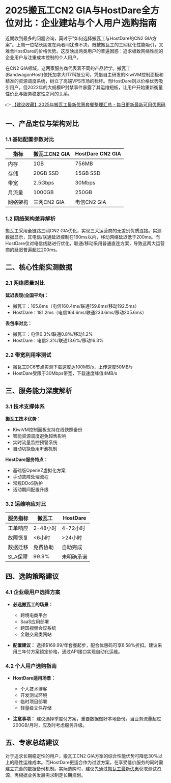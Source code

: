 # 2025搬瓦工CN2 GIA与HostDare全方位对比：企业建站与个人用户选购指南

近期收到最多的问题咨询，莫过于"如何选择搬瓦工与HostDare的CN2 GIA方案"。上周一位站长朋友在两者间犹豫不决，既被搬瓦工的三网优化性能吸引，又难舍HostDare的价格优势。这反映出两类用户的普遍困惑：追求极致网络性能的企业用户与注重成本控制的个人用户。

在CN2 GIA领域，这两家服务商代表着不同的产品哲学。搬瓦工(BandwagonHost)依托加拿大IT7科技公司，凭借自主研发的KiwiVM控制面板和精准的资源调度系统，树立了高端VPS市场的标杆。而HostDare则以价格优势吸引用户，但2022年的大规模IP封禁事件暴露了其运维短板，让用户开始重新衡量性价比与服务稳定性之间的关系。

👉 [【建议收藏】2025年搬瓦工最新优惠套餐整理汇总 - 每日更新最新可用优惠码](https://bit.ly/banwagon)

## 一、产品定位与架构对比

### 1.1 基础配置参数对比
| 指标        | 搬瓦工CN2 GIA | HostDare CN2 GIA |
|-------------|---------------|------------------|
| 内存        | 1GB           | 756MB            |
| 存储        | 20GB SSD      | 15GB SSD         |
| 带宽        | 2.5Gbps       | 30Mbps           |
| 月流量      | 1000GB        | 250GB            |
| 网络架构    | 三网CN2 GIA   | 电信CN2 GIA      |

### 1.2 网络架构差异解析
搬瓦工采用全链路三网CN2 GIA优化，实现三大运营商的无差别优质连接。实测数据显示，其电信/联通延迟控制在160ms以内，移动网络延迟低于200ms。而HostDare仅对电信线路进行优化，联通/移动采用普通直连方案，导致这两大运营商的延迟普遍超过200ms。

## 二、核心性能实测数据

### 2.1 网络质量对比
**延迟表现(全国平均)：**
- 搬瓦工：165.8ms（电信160.4ms/联通159.8ms/移动192.5ms）
- HostDare：181.2ms（电信164.6ms/联通233.6ms/移动205.6ms）

**丢包率对比：**
- 搬瓦工：电信0.3%/联通0.8%/移动1.2%
- HostDare：电信2.3%/联通13.6%/移动16.3%

### 2.2 带宽利用率测试
- 搬瓦工DC6节点实测下载速度达100MB/s，上传速度50MB/s
- HostDare受限于30Mbps带宽，下载速度峰值4MB/s

## 三、服务能力深度解析

### 3.1 技术支撑体系
**搬瓦工技术优势：**
- KiwiVM控制面板支持在线快照备份
- 智能资源调度避免超售影响
- 实时流量监控预警系统
- 自动切换备用IP池机制

**HostDare服务特点：**
- 基础版OpenVZ虚拟化方案
- 手动故障处理流程
- 常规DDoS防护
- 活动期间配置升级

### 3.2 运维响应对比
| 服务指标       | 搬瓦工       | HostDare     |
|----------------|--------------|--------------|
| 工单响应       | 2-48小时     | 4-72小时     |
| 故障恢复       | <6小时       | >24小时      |
| 数据迁移       | 免费协助      | 自助完成      |
| SLA保障        | 99.9%        | 未明确承诺    |

## 四、选购策略建议

### 4.1 企业级用户选择方案
- **必选搬瓦工的场景：**
  - 跨境电商平台
  - SaaS应用部署
  - 跨国视频会议系统
  - 金融交易类网站
  
- **配置建议：**
  选择$169.99/年套餐起步，配合优惠码可享6.58%折扣。建议采用三年付方案锁定价格，通过API接口实现自动化运维。

### 4.2 个人用户选购指南
- **HostDare适用场景：**
  - 个人技术博客
  - 开发测试环境
  - 临时项目部署
  - 轻量级文件存储

- **注意事项：**
  建议选择季度付方案，重要数据做好本地备份。当业务流量超过200GB/月时，应及时考虑服务升级。

## 五、专家总结建议
对于追求长期稳定性的用户，搬瓦工CN2 GIA方案的综合性能优势可降低30%以上的隐性运维成本。而HostDare更适合作为过渡方案，在享受低价服务的同时需建立完善的数据备份机制。实际选购时，建议先通过[搬瓦工最新优惠](https://bit.ly/banwagon)获取测试资源，再根据业务发展需求制定长期规划。